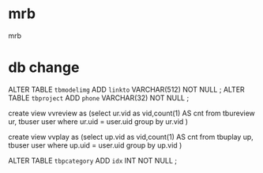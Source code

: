 mrb
===

mrb



db change
===
ALTER TABLE `tbmodelimg` ADD `linkto` VARCHAR(512) NOT NULL ;
ALTER TABLE `tbproject` ADD `phone` VARCHAR(32) NOT NULL ;


create view vvreview as (select ur.vid as vid,count(1) AS cnt from tbureview ur, tbuser user where ur.uid = user.uid group by ur.vid )



create view vvplay as (select up.vid as vid,count(1) AS cnt from tbuplay up, tbuser user where up.uid = user.uid group by up.vid )


ALTER TABLE `tbpcategory` ADD `idx` INT NOT NULL ;

